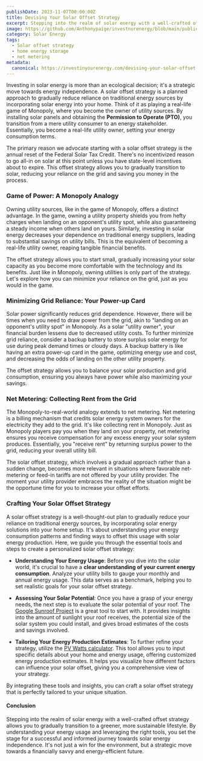 ```yaml
---
publishDate: 2023-11-07T00:00:00Z
title: Devising Your Solar Offset Strategy 
excerpt: Stepping into the realm of solar energy with a well-crafted offset strategy allows you to gradually transition to a greener, more sustainable lifestyle.
image: https://github.com/Anthonypaige/investnurenergy/blob/main/public/images/cover-art/FYI-4-cover-art.png?raw=true
category: Solar Energy
tags:
  - Solar offset strategy
  - home energy storage
  - net metering
metadata:
  canonical: https://investinyourenergy.com/devising-your-solar-offset-strategy
---
```


Investing in solar energy is more than an ecological decision; it's a strategic move towards energy independence. A solar offset strategy is a planned approach to gradually reduce reliance on traditional energy sources by incorporating solar energy into your home. Think of it as playing a real-life game of Monopoly, where you become the owner of utility sources. By installing solar panels and obtaining the **Permission to Operate (PTO)**, you transition from a mere utility consumer to an energy stakeholder. Essentially, you become a real-life utility owner, setting your energy consumption terms.

The primary reason we advocate starting with a solar offset strategy is the annual reset of the Federal Solar Tax Credit. There's no incentivized reason to go all-in on solar at this point unless you have state-level incentives about to expire. This offset strategy allows you to gradually transition to solar, reducing your reliance on the grid and saving you money in the process.

### **Game of Power: A Monopoly Analogy**

Owning utility sources, like in the game of Monopoly, offers a distinct advantage. In the game, owning a utility property shields you from hefty charges when landing on an opponent's utility spot, while also guaranteeing a steady income when others land on yours. Similarly, investing in solar energy decreases your dependence on traditional energy suppliers, leading to substantial savings on utility bills. This is the equivalent of becoming a real-life utility owner, reaping tangible financial benefits.

The offset strategy allows you to start small, gradually increasing your solar capacity as you become more comfortable with the technology and its benefits. Just like in Monopoly, owning utilities is only part of the strategy. Let's explore how you can minimize your reliance on the grid, just as you would in the game.

### **Minimizing Grid Reliance: Your Power-up Card**

Solar power significantly reduces grid dependence. However, there will be times when you need to draw power from the grid, akin to "landing on an opponent's utility spot" in Monopoly. As a solar "utility owner", your financial burden lessens due to decreased utility costs. To further minimize grid reliance, consider a backup battery to store surplus solar energy for use during peak demand times or cloudy days. A backup battery is like having an extra power-up card in the game, optimizing energy use and cost, and decreasing the odds of landing on the other utility property.

The offset strategy allows you to balance your solar production and grid consumption, ensuring you always have power while also maximizing your savings.

### **Net Metering: Collecting Rent from the Grid**

The Monopoly-to-real-world analogy extends to net metering. Net metering is a billing mechanism that credits solar energy system owners for the electricity they add to the grid. It's like collecting rent in Monopoly. Just as Monopoly players pay you when they land on your property, net metering ensures you receive compensation for any excess energy your solar system produces. Essentially, you "receive rent" by returning surplus power to the grid, reducing your overall utility bill.

The solar offset strategy, which involves a gradual approach rather than a sudden change, becomes more relevant in situations where favorable net-metering or feed-in tariffs are not offered by your utility provider. The moment your utility provider embraces the reality of the situation might be the opportune time for you to increase your offset efforts.

### **Crafting Your Solar Offset Strategy**

A solar offset strategy is a well-thought-out plan to gradually reduce your reliance on traditional energy sources, by incorporating solar energy solutions into your home setup. It's about understanding your energy consumption patterns and finding ways to offset this usage with solar energy production. Here, we guide you through the essential tools and steps to create a personalized solar offset strategy:

- **Understanding Your Energy Usage**: Before you dive into the solar world, it's crucial to have a **clear understanding of your current energy consumption**. Analyze your utility bills to gauge your monthly and annual energy usage. This data serves as a benchmark, helping you to set realistic goals for your solar offset strategy.

- **Assessing Your Solar Potential**: Once you have a grasp of your energy needs, the next step is to evaluate the solar potential of your roof. The [Google Sunroof Project](https://sunroof.withgoogle.com/) is a great tool to start with. It provides insights into the amount of sunlight your roof receives, the potential size of the solar system you could install, and gives broad estimates of the costs and savings involved.

- **Tailoring Your Energy Production Estimates**: To further refine your strategy, utilize the [PV Watts calculator](https://pvwatts.nrel.gov/). This tool allows you to input specific details about your home and energy usage, offering customized energy production estimates. It helps you visualize how different factors can influence your solar offset, giving you a comprehensive view of your strategy.

By integrating these tools and insights, you can craft a solar offset strategy that is perfectly tailored to your unique situation.

#### **Conclusion**

Stepping into the realm of solar energy with a well-crafted offset strategy allows you to gradually transition to a greener, more sustainable lifestyle. By understanding your energy usage and leveraging the right tools, you set the stage for a successful and informed journey towards solar energy independence. It's not just a win for the environment, but a strategic move towards a financially savvy and energy-efficient future.
